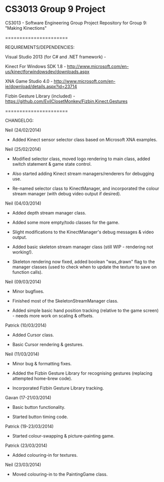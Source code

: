CS3013 Group 9 Project
======================


CS3013 - Software Engineering Group Project Repository for Group 9: "Making Kinections"

======================


REQUIREMENTS/DEPENDENCIES:

Visual Studio 2013 (for C# and .NET framework) - 

Kinect For Windows SDK 1.8 - http://www.microsoft.com/en-us/kinectforwindowsdev/downloads.aspx

XNA Game Studio 4.0 - http://www.microsoft.com/en-ie/download/details.aspx?id=23714

Fizbin Gesture Library (included) - https://github.com/EvilClosetMonkey/Fizbin.Kinect.Gestures

======================


CHANGELOG:

Neil (24/02/2014)

- Added Kinect sensor selector class based on Microsoft XNA examples.


Neil (25/02/2014)

- Modified selector class, moved logo rendering to main class, added switch statement & game state control.

- Also started adding Kinect stream managers/renderers for debugging use.

- Re-named selector class to KinectManager, and incorporated the colour stream manager (with debug video output if desired).


Neil (04/03/2014)

- Added depth stream manager class.

- Added some more empty/todo classes for the game.

- Slight modifications to the KinectManager's debug messages & video output.

- Added basic skeleton stream manager class (still WIP - rendering not working!).

- Skeleton rendering now fixed, added boolean "was_drawn" flag to the manager classes (used to check when to update the texture to save on function calls).


Neil (09/03/2014)

- Minor bugfixes.

- Finished most of the SkeletonStreamManager class.

- Added simple basic hand position tracking (relative to the game screen) - needs more work on scaling & offsets.


Patrick (10/03/2014)

- Added Cursor class.

- Basic Cursor rendering & gestures.


Neil (11/03/2014)

- Minor bug & formatting fixes.

- Added the Fizbin Gesture Library for recognising gestures (replacing attempted home-brew code).

- Incorporated Fizbin Gesture Library tracking.


Gavan (17-21/03/2014)

- Basic button functionality.

- Started button timing code.


Patrick (19-23/03/2014)

- Started colour-swapping & picture-painting game.


Patrick (23/03/2014)

- Added colouring-in for textures.


Neil (23/03/2014)

- Moved colouring-in to the PaintingGame class.
